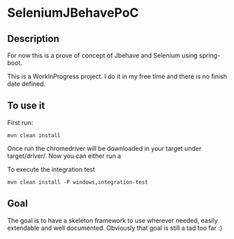 # SeleniumJBehavePoC #

## Description ##

For now this is a prove of concept of Jbehave and Selenium using spring-boot.

This is a WorkInProgress project. I do it in my free time and there is no finish date defined.

## To use it ##
First run:
```
mvn clean install
```

Once run the chromedriver will be downloaded in your target under target/driver/. Now you can either run a 

To execute the integration test
```
mvn clean install -P windows,integration-test
```

## Goal ##

The goal is to have a skeleton framework to use wherever needed, easily extendable and well documented. Obviously that goal is still a tad too far :)
